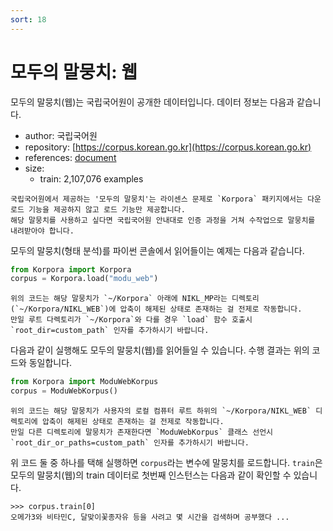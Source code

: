 ```yaml
---
sort: 18
---
```


# 모두의 말뭉치: 웹 

모두의 말뭉치(웹)는 국립국어원이 공개한 데이터입니다.
데이터 정보는 다음과 같습니다.

- author: 국립국어원
- repository: [https://corpus.korean.go.kr](https://corpus.korean.go.kr)
- references: [document](https://rlkujwkk7.toastcdn.net/NIKL_WEB(v1.0).pdf)
- size:
  - train: 2,107,076 examples

```warning
국립국어원에서 제공하는 '모두의 말뭉치'는 라이센스 문제로 `Korpora` 패키지에서는 다운로드 기능을 제공하지 않고 로드 기능만 제공합니다. 
해당 말뭉치를 사용하고 싶다면 국립국어원 안내대로 인증 과정을 거쳐 수작업으로 말뭉치를 내려받아야 합니다. 
```

모두의 말뭉치(형태 분석)를 파이썬 콘솔에서 읽어들이는 예제는 다음과 같습니다.

```python
from Korpora import Korpora
corpus = Korpora.load("modu_web")
```

```warning
위의 코드는 해당 말뭉치가 `~/Korpora` 아래에 NIKL_MP라는 디렉토리(`~/Korpora/NIKL_WEB`)에 압축이 해제된 상태로 존재하는 걸 전제로 작동합니다. 
만일 루트 다렉토리가 `~/Korpora`와 다를 경우 `load` 함수 호출시 `root_dir=custom_path` 인자를 추가하시기 바랍니다.
```

다음과 같이 실행해도 모두의 말뭉치(웹)를 읽어들일 수 있습니다.
수행 결과는 위의 코드와 동일합니다.

```python
from Korpora import ModuWebKorpus
corpus = ModuWebKorpus()
```

```warning
위의 코드는 해당 말뭉치가 사용자의 로컬 컴퓨터 루트 하위의 `~/Korpora/NIKL_WEB` 디렉토리에 압축이 해제된 상태로 존재하는 걸 전제로 작동합니다. 
만일 다른 디렉토리에 말뭉치가 존재한다면 `ModuWebKorpus` 클래스 선언시 `root_dir_or_paths=custom_path` 인자를 추가하시기 바랍니다.
```

위 코드 둘 중 하나를 택해 실행하면 `corpus`라는 변수에 말뭉치를 로드합니다.
`train`은 모두의 말뭉치(웹)의 train 데이터로 첫번째 인스턴스는 다음과 같이 확인할 수 있습니다.

```
>>> corpus.train[0]
오메가3와 비타민C, 달맞이꽃종자유 등을 사려고 몇 시간을 검색하며 공부했다 ...
```

